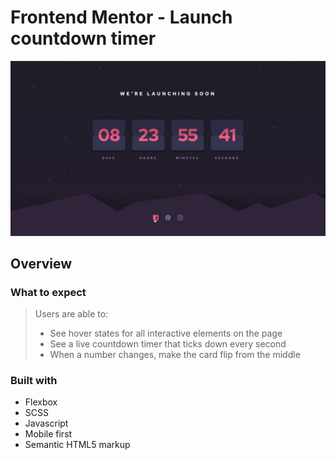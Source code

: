 # Frontend Mentor - Launch countdown timer

![Design preview for the Launch countdown timer coding challenge](./design/active-states.jpg)

## Overview

### What to expect

> Users are able to:
>
>- See hover states for all interactive elements on the page
>- See a live countdown timer that ticks down every second
>- When a number changes, make the card flip from the middle

### Built with

 - Flexbox
 - SCSS
 - Javascript
 - Mobile first
 - Semantic HTML5 markup
